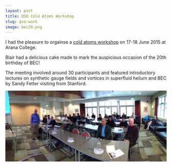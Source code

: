 ```yaml
---
layout: post
title: QSO Cold Atoms Workshop
slug: qso-work
image: bec20.png
---
```

I had the pleasure to orgainse a [cold atoms workshop](https://quantum.otago.ac.nz/workshop2015.html) on 17-18 June 2015 at Arana College. 

Blair had a delicious cake made to mark the auspicious occasion of the 20th birthday of BEC!

The meeting involved around 30 participants and featured introductory lectures on synthetic gauge fields and vortices in superfluid helium and BEC by Sandy Fetter visiting from Stanford.

<img src="/assets/images/news/workshopphoto.jpg" alt="QSO Cold Atoms Workshop 2015" width=700>